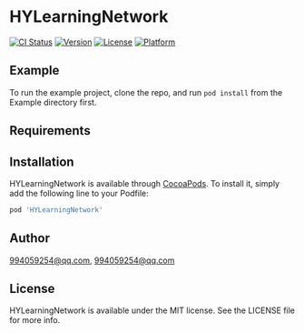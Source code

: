 # HYLearningNetwork

[![CI Status](https://img.shields.io/travis/994059254@qq.com/HYLearningNetwork.svg?style=flat)](https://travis-ci.org/994059254@qq.com/HYLearningNetwork)
[![Version](https://img.shields.io/cocoapods/v/HYLearningNetwork.svg?style=flat)](https://cocoapods.org/pods/HYLearningNetwork)
[![License](https://img.shields.io/cocoapods/l/HYLearningNetwork.svg?style=flat)](https://cocoapods.org/pods/HYLearningNetwork)
[![Platform](https://img.shields.io/cocoapods/p/HYLearningNetwork.svg?style=flat)](https://cocoapods.org/pods/HYLearningNetwork)

## Example

To run the example project, clone the repo, and run `pod install` from the Example directory first.

## Requirements

## Installation

HYLearningNetwork is available through [CocoaPods](https://cocoapods.org). To install
it, simply add the following line to your Podfile:

```ruby
pod 'HYLearningNetwork'
```

## Author

994059254@qq.com, 994059254@qq.com

## License

HYLearningNetwork is available under the MIT license. See the LICENSE file for more info.
